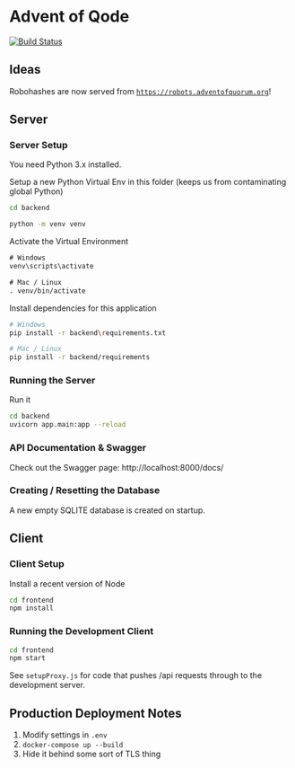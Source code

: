 # Advent of Qode

[![Build Status](https://drone-gh.erraticbits.ca/api/badges/jclement/aoc/status.svg)](https://drone-gh.erraticbits.ca/jclement/aoc)

## Ideas


Robohashes are now served from <code>https://robots.adventofquorum.org</code>!

## Server

### Server Setup

You need Python 3.x installed.

Setup a new Python Virtual Env in this folder (keeps us from contaminating global Python)

```sh
cd backend
```

```sh
python -m venv venv
```

Activate the Virtual Environment

```txt
# Windows
venv\scripts\activate

# Mac / Linux
. venv/bin/activate
```

Install dependencies for this application

```sh
# Windows
pip install -r backend\requirements.txt

# Mac / Linux
pip install -r backend/requirements
```

### Running the Server

Run it
```sh
cd backend
uvicorn app.main:app --reload
```

### API Documentation & Swagger

Check out the Swagger page:
http://localhost:8000/docs/

### Creating / Resetting the Database

A new empty SQLITE database is created on startup.

## Client

### Client Setup

Install a recent version of Node

```sh
cd frontend
npm install
```

### Running the Development Client

```sh
cd frontend
npm start
```

See `setupProxy.js` for code that pushes /api requests through to the development server.

## Production Deployment Notes

1. Modify settings in `.env`
2. `docker-compose up --build`
3. Hide it behind some sort of TLS thing
